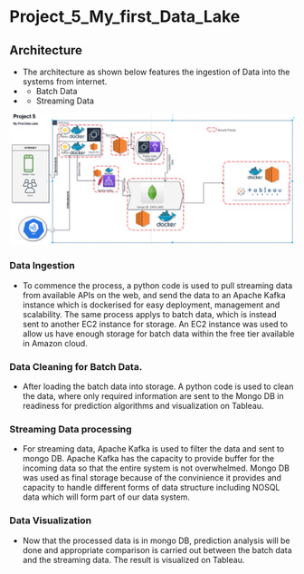 # Project_5_My_first_Data_Lake
## Architecture
* The architecture as shown below features the ingestion of Data into the systems from internet.
* - Batch Data
* - Streaming Data


![Architecture](/datalake.png)

### Data Ingestion
* To commence the process, a python code is used to pull streaming data from available APIs on the web, and send the data to an Apache Kafka instance which is dockerised for easy deployment, management and scalability.
 The same process applys to batch data, which is instead sent to another EC2 instance for storage. An EC2 instance was used to allow us have enough storage for batch data within the free tier available in Amazon cloud.

### Data Cleaning for Batch Data.
* After loading the batch data into storage. A python code is used to clean the data, where only required information are sent to the Mongo DB in readiness for prediction        algorithms and visualization on Tableau.

### Streaming Data processing
* For streaming data, Apache Kafka is used to filter the data and sent to mongo DB. Apache Kafka has the capacity to provide buffer for the incoming data so that the entire       system is not overwhelmed. Mongo DB was used as final storage because of the convinience it provides and capacity to handle different forms of data structure including NOSQL     data which will form part of our data system.  

### Data Visualization
 * Now that the processed data is in mongo DB, prediction analysis will be done and appropriate comparison is carried out between the batch data and the streaming data. The        result is visualized on Tableau.
 
